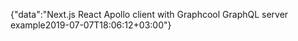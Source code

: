 {"data":"Next.js React Apollo client with Graphcool GraphQL server example2019-07-07T18:06:12+03:00"}
